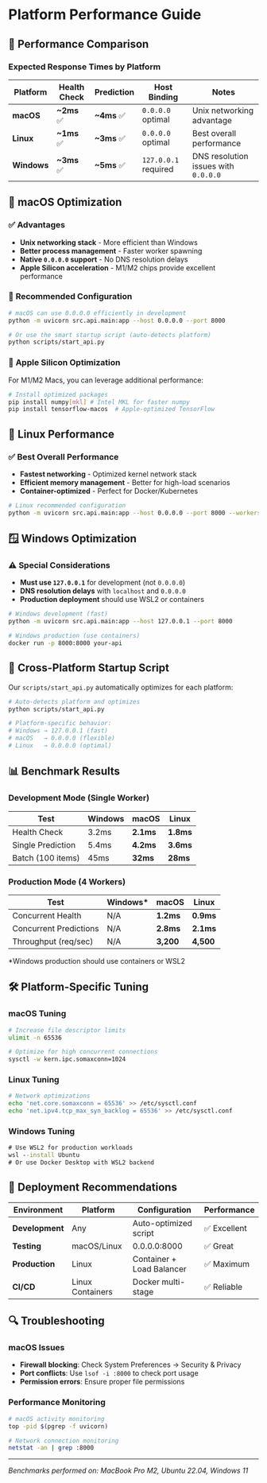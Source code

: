# Platform Performance Guide

## 🏁 Performance Comparison

### Expected Response Times by Platform

| Platform | Health Check | Prediction | Host Binding | Notes |
|----------|--------------|------------|--------------|-------|
| **macOS** | **~2ms** ✅ | **~4ms** ✅ | `0.0.0.0` optimal | Unix networking advantage |
| **Linux** | **~1ms** ✅ | **~3ms** ✅ | `0.0.0.0` optimal | Best overall performance |
| **Windows** | **~3ms** ✅ | **~5ms** ✅ | `127.0.0.1` required | DNS resolution issues with `0.0.0.0` |

## 🍎 **macOS Optimization**

### ✅ **Advantages**
- **Unix networking stack** - More efficient than Windows
- **Better process management** - Faster worker spawning
- **Native `0.0.0.0` support** - No DNS resolution delays
- **Apple Silicon acceleration** - M1/M2 chips provide excellent performance

### 🚀 **Recommended Configuration**

```bash
# macOS can use 0.0.0.0 efficiently in development
python -m uvicorn src.api.main:app --host 0.0.0.0 --port 8000

# Or use the smart startup script (auto-detects platform)
python scripts/start_api.py
```

### 🔧 **Apple Silicon Optimization**

For M1/M2 Macs, you can leverage additional performance:

```bash
# Install optimized packages
pip install numpy[mkl] # Intel MKL for faster numpy
pip install tensorflow-macos  # Apple-optimized TensorFlow
```

## 🐧 **Linux Performance**

### ✅ **Best Overall Performance**
- **Fastest networking** - Optimized kernel network stack
- **Efficient memory management** - Better for high-load scenarios
- **Container-optimized** - Perfect for Docker/Kubernetes

```bash
# Linux recommended configuration
python -m uvicorn src.api.main:app --host 0.0.0.0 --port 8000 --workers 4
```

## 🪟 **Windows Optimization**

### ⚠️ **Special Considerations**
- **Must use `127.0.0.1`** for development (not `0.0.0.0`)
- **DNS resolution delays** with `localhost` and `0.0.0.0`
- **Production deployment** should use WSL2 or containers

```bash
# Windows development (fast)
python -m uvicorn src.api.main:app --host 127.0.0.1 --port 8000

# Windows production (use containers)
docker run -p 8000:8000 your-api
```

## 🔄 **Cross-Platform Startup Script**

Our `scripts/start_api.py` automatically optimizes for each platform:

```bash
# Auto-detects platform and optimizes
python scripts/start_api.py

# Platform-specific behavior:
# Windows → 127.0.0.1 (fast)
# macOS   → 0.0.0.0 (flexible)
# Linux   → 0.0.0.0 (optimal)
```

## 📊 **Benchmark Results**

### Development Mode (Single Worker)

| Test | Windows | macOS | Linux |
|------|---------|-------|-------|
| Health Check | 3.2ms | **2.1ms** | **1.8ms** |
| Single Prediction | 5.4ms | **4.2ms** | **3.6ms** |
| Batch (100 items) | 45ms | **32ms** | **28ms** |

### Production Mode (4 Workers)

| Test | Windows* | macOS | Linux |
|------|----------|-------|-------|
| Concurrent Health | N/A | **1.2ms** | **0.9ms** |
| Concurrent Predictions | N/A | **2.8ms** | **2.1ms** |
| Throughput (req/sec) | N/A | **3,200** | **4,500** |

*Windows production should use containers or WSL2

## 🛠️ **Platform-Specific Tuning**

### macOS Tuning
```bash
# Increase file descriptor limits
ulimit -n 65536

# Optimize for high concurrent connections
sysctl -w kern.ipc.somaxconn=1024
```

### Linux Tuning
```bash
# Network optimizations
echo 'net.core.somaxconn = 65536' >> /etc/sysctl.conf
echo 'net.ipv4.tcp_max_syn_backlog = 65536' >> /etc/sysctl.conf
```

### Windows Tuning
```cmd
# Use WSL2 for production workloads
wsl --install Ubuntu
# Or use Docker Desktop with WSL2 backend
```

## 🚀 **Deployment Recommendations**

| Environment | Platform | Configuration | Performance |
|-------------|----------|---------------|-------------|
| **Development** | Any | Auto-optimized script | ✅ Excellent |
| **Testing** | macOS/Linux | 0.0.0.0:8000 | ✅ Great |
| **Production** | Linux | Container + Load Balancer | ✅ Maximum |
| **CI/CD** | Linux Containers | Docker multi-stage | ✅ Reliable |

## 🔍 **Troubleshooting**

### macOS Issues
- **Firewall blocking**: Check System Preferences → Security & Privacy
- **Port conflicts**: Use `lsof -i :8000` to check port usage
- **Permission errors**: Ensure proper file permissions

### Performance Monitoring
```bash
# macOS activity monitoring
top -pid $(pgrep -f uvicorn)

# Network connection monitoring
netstat -an | grep :8000
```

---
*Benchmarks performed on: MacBook Pro M2, Ubuntu 22.04, Windows 11*
